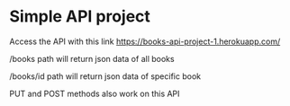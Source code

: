 # Simple API project
Access the API with this link https://books-api-project-1.herokuapp.com/

/books path will return json data of all books

/books/id path will return json data of specific book

PUT and POST methods also work on this API